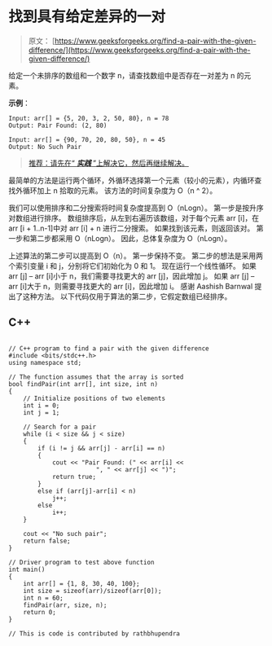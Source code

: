 # 找到具有给定差异的一对

> 原文： [https://www.geeksforgeeks.org/find-a-pair-with-the-given-difference/](https://www.geeksforgeeks.org/find-a-pair-with-the-given-difference/)

给定一个未排序的数组和一个数字 n，请查找数组中是否存在一对差为 n 的元素。

**示例**：

```
Input: arr[] = {5, 20, 3, 2, 50, 80}, n = 78
Output: Pair Found: (2, 80)

Input: arr[] = {90, 70, 20, 80, 50}, n = 45
Output: No Such Pair

```

> [推荐：请先在“ ***实践*** ”上解决它，然后再继续解决。](https://practice.geeksforgeeks.org/problems/find-pair-given-difference/0)

最简单的方法是运行两个循环，外循环选择第一个元素（较小的元素），内循环查找外循环加上 n 拾取的元素。 该方法的时间复杂度为 O（n ^ 2）。

我们可以使用排序和二分搜索将时间复杂度提高到 O（nLogn）。 第一步是按升序对数组进行排序。 数组排序后，从左到右遍历该数组，对于每个元素 arr [i]，在 arr [i + 1..n-1]中对 arr [i] + n 进行二分搜索。 如果找到该元素，则返回该对。
第一步和第二步都采用 O（nLogn）。 因此，总体复杂度为 O（nLogn）。

上述算法的第二步可以提高到 O（n）。 第一步保持不变。 第二步的想法是采用两个索引变量 i 和 j，分别将它们初始化为 0 和 1。 现在运行一个线性循环。 如果 arr [j] – arr [i]小于 n，我们需要寻找更大的 arr [j]，因此增加 j。 如果 arr [j] – arr [i]大于 n，则需要寻找更大的 arr [i]，因此增加 i。 感谢 Aashish Barnwal 提出了这种方法。
以下代码仅用于算法的第二步，它假定数组已经排序。

## C++ 

```

// C++ program to find a pair with the given difference  
#include <bits/stdc++.h> 
using namespace std; 

// The function assumes that the array is sorted  
bool findPair(int arr[], int size, int n)  
{  
    // Initialize positions of two elements  
    int i = 0;  
    int j = 1;  

    // Search for a pair  
    while (i < size && j < size)  
    {  
        if (i != j && arr[j] - arr[i] == n)  
        {  
            cout << "Pair Found: (" << arr[i] << 
                        ", " << arr[j] << ")";  
            return true;  
        }  
        else if (arr[j]-arr[i] < n)  
            j++;  
        else
            i++;  
    }  

    cout << "No such pair";  
    return false;  
}  

// Driver program to test above function  
int main()  
{  
    int arr[] = {1, 8, 30, 40, 100};  
    int size = sizeof(arr)/sizeof(arr[0]);  
    int n = 60;  
    findPair(arr, size, n);  
    return 0;  
}  

// This is code is contributed by rathbhupendra 

```